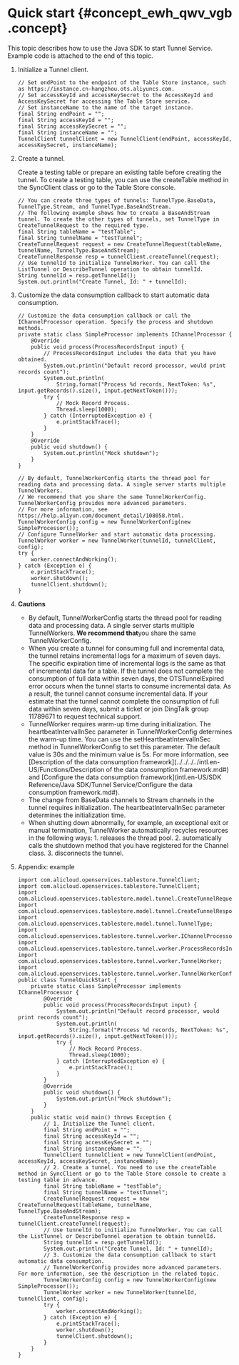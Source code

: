 # Quick start {#concept_ewh_qwv_vgb .concept}

This topic describes how to use the Java SDK to start Tunnel Service. Example code is attached to the end of this topic.

1.  Initialize a Tunnel client.

    ```
    // Set endPoint to the endpoint of the Table Store instance, such as https://instance.cn-hangzhou.ots.aliyuncs.com.
    // Set accessKeyId and accessKeySecret to the AccessKeyId and AccessKeySecret for accessing the Table Store service.
    // Set instanceName to the name of the target instance.
    final String endPoint = "";
    final String accessKeyId = "";
    final String accessKeySecret = "";
    final String instanceName = "";
    TunnelClient tunnelClient = new TunnelClient(endPoint, accessKeyId, accessKeySecret, instanceName);
    ```

2.  Create a tunnel.

    Create a testing table or prepare an existing table before creating the tunnel. To create a testing table, you can use the createTable method in the SyncClient class or go to the Table Store console.

    ```
    // You can create three types of tunnels: TunnelType.BaseData, TunnelType.Stream, and TunnelType.BaseAndStream.
    // The following example shows how to create a BaseAndStream tunnel. To create the other types of tunnels, set TunnelType in CreateTunnelRequest to the required type.
    final String tableName = "testTable";
    final String tunnelName = "testTunnel";
    CreateTunnelRequest request = new CreateTunnelRequest(tableName, tunnelName, TunnelType.BaseAndStream);
    CreateTunnelResponse resp = tunnelClient.createTunnel(request);
    // Use tunnelId to initialize TunnelWorker. You can call the ListTunnel or DescribeTunnel operation to obtain tunnelId.
    String tunnelId = resp.getTunnelId(); 
    System.out.println("Create Tunnel, Id: " + tunnelId);
    ```

3.  Customize the data consumption callback to start automatic data consumption.

    ```
    // Customize the data consumption callback or call the IChannelProcessor operation. Specify the process and shutdown methods.
    private static class SimpleProcessor implements IChannelProcessor {
        @Override
        public void process(ProcessRecordsInput input) {
            // ProcessRecordsInput includes the data that you have obtained.
            System.out.println("Default record processor, would print records count");
            System.out.println(
                String.format("Process %d records, NextToken: %s", input.getRecords().size(), input.getNextToken()));
            try {
                // Mock Record Process.
                Thread.sleep(1000);
            } catch (InterruptedException e) {
                e.printStackTrace();
            }
        }
        @Override
        public void shutdown() {
            System.out.println("Mock shutdown");
        }
    }
    
    // By default, TunnelWorkerConfig starts the thread pool for reading data and processing data. A single server starts multiple TunnelWorkers.
    // We recommend that you share the same TunnelWorkerConfig. TunnelWorkerConfig provides more advanced parameters.
    // For more information, see https://help.aliyun.com/document_detail/108058.html.
    TunnelWorkerConfig config = new TunnelWorkerConfig(new SimpleProcessor());
    // Configure TunnelWorker and start automatic data processing.
    TunnelWorker worker = new TunnelWorker(tunnelId, tunnelClient, config);
    try {
        worker.connectAndWorking();
    } catch (Exception e) {
        e.printStackTrace();
        worker.shutdown();
        tunnelClient.shutdown();
    }
    ```

4.  **Cautions** 
    -   By default, TunnelWorkerConfig starts the thread pool for reading data and processing data. A single server starts multiple TunnelWorkers. **We recommend that**you share the same TunnelWorkerConfig.
    -   When you create a tunnel for consuming full and incremental data, the tunnel retains incremental logs for a maximum of seven days. The specific expiration time of incremental logs is the same as that of incremental data for a table. If the tunnel does not complete the consumption of full data within seven days, the OTSTunnelExpired error occurs when the tunnel starts to consume incremental data. As a result, the tunnel cannot consume incremental data. If your estimate that the tunnel cannot complete the consumption of full data within seven days, submit a ticket or join DingTalk group 11789671 to request technical support.
    -   TunnelWorker requires warm-up time during initialization. The heartbeatIntervalInSec parameter in TunnelWorkerConfig determines the warm-up time. You can use the setHeartbeatIntervalInSec method in TunnelWorkerConfig to set this parameter. The default value is 30s and the minimum value is 5s. For more information, see [Description of the data consumption framework](../../../../intl.en-US/Functions/Description of the data consumption framework.md#) and [Configure the data consumption framework](intl.en-US/SDK Reference/Java SDK/Tunnel Service/Configure the data consumption framework.md#).
    -   The change from BaseData channels to Stream channels in the tunnel requires initialization. The heartbeatIntervalInSec parameter determines the initialization time.
    -   When shutting down abnormally, for example, an exceptional exit or manual termination, TunnelWorker automatically recycles resources in the following ways: 1. releases the thread pool. 2. automatically calls the shutdown method that you have registered for the Channel class. 3. disconnects the tunnel.
5.  Appendix: example

    ``` {#codeblock_63n_7pw_8bx}
    import com.alicloud.openservices.tablestore.TunnelClient;
    import com.alicloud.openservices.tablestore.TunnelClient;
    import com.alicloud.openservices.tablestore.model.tunnel.CreateTunnelRequest;
    import com.alicloud.openservices.tablestore.model.tunnel.CreateTunnelResponse;
    import com.alicloud.openservices.tablestore.model.tunnel.TunnelType;
    import com.alicloud.openservices.tablestore.tunnel.worker.IChannelProcessor;
    import com.alicloud.openservices.tablestore.tunnel.worker.ProcessRecordsInput;
    import com.alicloud.openservices.tablestore.tunnel.worker.TunnelWorker;
    import com.alicloud.openservices.tablestore.tunnel.worker.TunnelWorkerConfig;
    public class TunnelQuickStart {
        private static class SimpleProcessor implements IChannelProcessor {
            @Override
            public void process(ProcessRecordsInput input) {
                System.out.println("Default record processor, would print records count");
                System.out.println(
                    String.format("Process %d records, NextToken: %s", input.getRecords().size(), input.getNextToken()));
                try {
                    // Mock Record Process.
                    Thread.sleep(1000);
                } catch (InterruptedException e) {
                    e.printStackTrace();
                }
            }
            @Override
            public void shutdown() {
                System.out.println("Mock shutdown");
            }
        }
        public static void main() throws Exception {
            // 1. Initialize the Tunnel client.
            final String endPoint = "";
            final String accessKeyId = "";
            final String accessKeySecret = "";
            final String instanceName = "";
            TunnelClient tunnelClient = new TunnelClient(endPoint, accessKeyId, accessKeySecret, instanceName);
            // 2. Create a tunnel. You need to use the createTable method in SyncClient or go to the Table Store console to create a testing table in advance.
            final String tableName = "testTable";
            final String tunnelName = "testTunnel";
            CreateTunnelRequest request = new CreateTunnelRequest(tableName, tunnelName, TunnelType.BaseAndStream);
            CreateTunnelResponse resp = tunnelClient.createTunnel(request);
            // Use tunnelId to initialize TunnelWorker. You can call the ListTunnel or DescribeTunnel operation to obtain tunnelId.
            String tunnelId = resp.getTunnelId();
            System.out.println("Create Tunnel, Id: " + tunnelId);
            // 3. Customize the data consumption callback to start automatic data consumption.
            // TunnelWorkerConfig provides more advanced parameters. For more information, see the description in the related topic.
            TunnelWorkerConfig config = new TunnelWorkerConfig(new SimpleProcessor());
            TunnelWorker worker = new TunnelWorker(tunnelId, tunnelClient, config);
            try {
                worker.connectAndWorking();
            } catch (Exception e) {
                e.printStackTrace();
                worker.shutdown();
                tunnelClient.shutdown();
            }
        }
    }
    ```


